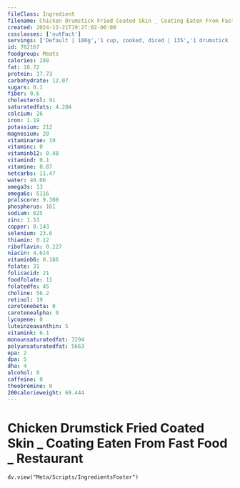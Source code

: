 ```yaml
---
fileClass: Ingredient
filename: Chicken Drumstick Fried Coated Skin _ Coating Eaten From Fast Food _ Restaurant
created: 2024-12-21T19:27:02-06:00
cssclasses: ['nutFact']
servings: ['Default | 100g','1 cup, cooked, diced | 135','1 drumstick | 85','1 oz, cooked | 28']
id: 782167
foodgroup: Meats
calories: 288
fat: 18.72
protein: 17.73
carbohydrate: 12.07
sugars: 0.1
fiber: 0.6
cholesterol: 91
saturatedfats: 4.284
calcium: 26
iron: 1.19
potassium: 212
magnesium: 20
vitaminarae: 19
vitaminc: 0
vitaminb12: 0.48
vitamind: 0.1
vitamine: 0.87
netcarbs: 11.47
water: 49.06
omega3s: 13
omega6s: 5116
pralscore: 9.308
phosphorus: 161
sodium: 625
zinc: 1.53
copper: 0.143
selenium: 23.6
thiamin: 0.12
riboflavin: 0.227
niacin: 4.614
vitaminb6: 0.186
folate: 31
folicacid: 21
foodfolate: 11
folatedfe: 45
choline: 56.2
retinol: 19
carotenebeta: 0
carotenealpha: 0
lycopene: 0
luteinzeaxanthin: 5
vitamink: 6.1
monounsaturatedfat: 7294
polyunsaturatedfat: 5663
epa: 2
dpa: 5
dha: 4
alcohol: 0
caffeine: 0
theobromine: 0
200calorieweight: 69.444
---
```


# Chicken Drumstick Fried Coated Skin _ Coating Eaten From Fast Food _ Restaurant

```dataviewjs
dv.view("Meta/Scripts/IngredientsFooter")
```